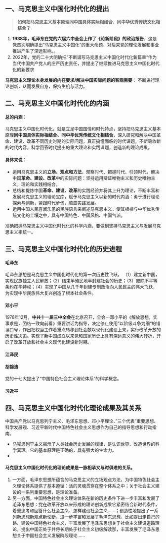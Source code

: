 ## 一、马克思主义中国化时代化的提出
> **如何把马克思主义基本原理同中国具体实际相结合、同中华优秀传统文化相结合？**
1. **1938年，毛泽东在党的六届六中全会上作了《论新阶段》的政治报告**，这是党首次明确提出”马克思主义中国化“的重大命题，对后来党的理论发展和事业推进产生了深远影响。。
2. 2022年，党的二十大明确把”不断谱写马克思主义中国化时代化新篇章“作为当代中国共产党人的庄严历史责任，并提出了继续推进马克思主义中国化时代化的新要求

**马克思主义理论本身发展的内在要求/解决中国实际问题的客观需要**：
不断进行理论创新，从而发展自身，保持生机与活力。
## 二、马克思主义中国化时代化的内涵
#### 总的内涵：
马克思主义中国化时代化，就是立足中国国情和时代特点，坚持把马克思主义基本原理**同中国具体实际相结合、同中华优秀传统文化相结合**，深入研究和解决中国革命、建设、改革不同历史时期的实际问题，真正搞懂面临的时代课题，不断吸收新的时代内容，科学回答时代提出的重大理论和实践课题，创造新的理论成果。
#### 具体来说：
- 运用马克思主义的**立场、观点和方法**，观察时代、把握时代、引领时代，解决中国**革命、建设、改革**中的实际问题：坚持运用辩证唯物主义和历史唯物主义，理论和实践相结合。
- 总结和提炼中国**革命、建设、改革**的实践经验并将其上升为理论，不断丰富和发展马克思主义的理论宝库，赋予马克思主义以新的时代内涵：勇于进行理论探索与创新，紧跟时代步伐，顺应实践发展。
- 运用中国人民喜闻乐见的民族语言来阐述马克思主义，使其根植与中华优秀传统文化的土壤之中，具有中国特色、中国风格、中国气派。

准确把握马克思主义中国化时代化的科学内涵，要做到坚持马克思主义与发展马克思主义相统一。
## 三、马克思主义中国化时代化的历史进程
#### 毛泽东
毛泽东思想是马克思主义中国化时代化的第一次历史性飞跃。
（1）建立新中国，实现民族独立人民解放；（2）结束半殖民地半封建社会的历史；（3）废除不平等条约在华特权；（4）实现了中国从几千年封建专制政治向人民民主的伟大飞跃，为实现中华民族伟大复兴创造了根本社会条件。
#### 邓小平
1978年12月，**中共十一届三中全会**在北京召开，全会一邓小平的《解放思想，实事求是，团结一致向前看》重要讲话为指导，决定停止使用”以阶级斗争为纲“的错误口号，作出把权当工作着重点转移到社会数以现代化建设上来，实行改革开放的历史性决策。实现了新中国成立以来党和国家历史上具有深远意义的伟大转折，开启了改革开放和社会主义现代化建设新时期。
#### 江泽民
#### 胡锦涛
党的十七大提出了“中国特色社会主义理论体系”的科学概念。
#### 习近平
## 四、马克思主义中国化时代化理论成果及其关系
中国共产党以马克思列宁主义、毛泽东思想、邓小平理论、”三个代表”重要思想、科学发展观、习近平新时代中国特色社会主义思想作为自己的指导思想和行动指南。
- 马克思列宁主义揭示了人类社会历史发展的规律，是认识世界、改造世界的科学真理。它的基本原理是正确的，具有强大的生命力。
-
#### **马克思主义中国化时代化的理论成果是一脉相承又与时俱进的关系。**
1. 一方面，毛泽东思想所蕴含的马克思主义的立场观点方法，为中国特色社会主义理论体系提供了基本遵循：活的灵魂贯穿在整个体系之中；关于社会主义建设的一系列重要思想，是理论准备。
2. 另一方面，中国特色社会主义理论体系在新的历史条件下进一步丰富和发展了毛泽东思想：党在改革开放以来形成的理论创新成果它紧密结合新时代条件，着重思考和回答什么社会主义、怎样建设社会主义……；创造性地提出了一系列新思想新观点新论断，进一步丰富和发展了毛泽东思想，比如提出走自己的路、建设中国特色社会主义，丰富发展了毛泽东思想关于社会主义建设道路理论，提出中国正处于并将长期处于社会主义初级解读那，丰富发展了毛泽东思想关于中国社会主义发展阶段理论……